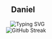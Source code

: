 <div align="center">
  <h2>Daniel</h2>

  <a>
      <img src="https://readme-typing-svg.demolab.com?font=Fira+Code&size=20&pause=1000&color=F7F7F7&width=535&lines=++Backend+and+Machine+Learning+Developer;Building+scalable+systems+and+AI+models;Passionate+about+data%2C+algorithms%2C+and+automation;Always+learning%2C+building%2C+and+optimizing" alt="Typing SVG" />
  </a>

  <br />

  <a> 
    <img src="https://streak-stats.demolab.com?user=doanthai161&theme=highcontrast&card_width=535" alt="GitHub Streak" />
  </a>
  
  <br />
</div>
